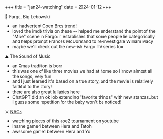 +++
title = "jan24-watching"
date = 2024-01-12
+++

:cold_face: Fargo, Big Lebowski
- an inadvertent Coen Bros trend!
- loved the imdb trivia on these -- helped me understand the point of the "Mike" scene in Fargo:
it establishes that some people lie categorically
and helps prompt Frances McDormand to re-investigate William Macy
- maybe we'll check out the new-ish Fargo TV series too

:mountain: The Sound of Music
- an Xmas tradition is born
- this was one of like three movies we had at home so I know almost all the songs, very fun
- and I just learned it's based on a true story, and the movie is relatively faithful to the story!
- there are also great lullabies here
- ChatGPT did an ok job extending "favorite things" with new stanzas..but I guess some repetition for the baby won't be noticed!

:crossed_swords: [NAC5](https://www.youtube.com/watch?v=O5WVBFPMUrg)
- watching pieces of this aoe2 tournament on youtube
- insane game4 between Hera and Tatoh
- awesome game1 between Hera and Yo
